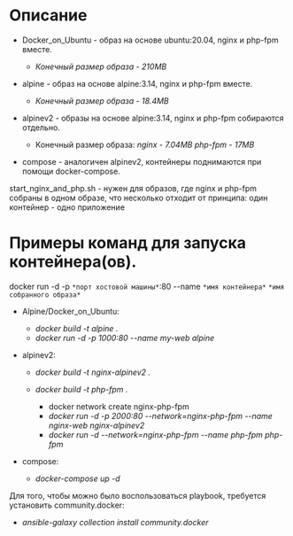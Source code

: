 # Описание
- Docker_on_Ubuntu - образ на основе ubuntu:20.04, nginx и php-fpm вместе.
  - _Конечный размер образа - 210MB_

- alpine - образ на основе alpine:3.14, nginx и php-fpm вместе.
  - _Конечный размер образа - 18.4MB_

- alpinev2 - образы на основе alpine:3.14, nginx и php-fpm собираются отдельно.
  - Конечный размер образа:
    _nginx - 7.04MB_
    _php-fpm - 17MB_

- compose - аналогичен alpinev2, контейнеры поднимаются при помощи docker-compose.

start_nginx_and_php.sh - нужен для образов, где nginx и php-fpm собраны в одном образе, что несколько отходит от принципа: один контейнер - одно приложение 


# Примеры команд для запуска контейнера(ов).

docker run -d -p `*порт хостовой машины*`:80 --name `*имя контейнера*` `*имя собранного образа*`

 - Alpine/Docker_on_Ubuntu:
   - _docker build -t alpine ._
   - _docker run -d -p 1000:80 --name my-web alpine_

 - alpinev2:
   - _docker build -t nginx-alpinev2 ._
   - _docker build -t php-fpm ._
       
     - docker network create nginx-php-fpm
     - _docker run -d -p 2000:80 --network=nginx-php-fpm --name nginx-web nginx-alpinev2_
     - _docker run -d --network=nginx-php-fpm --name php-fpm php-fpm_

 - compose:
   - _docker-compose up -d_

Для того, чтобы можно было воспользоваться playbook, требуется установить community.docker:
 - _ansible-galaxy collection install community.docker_
